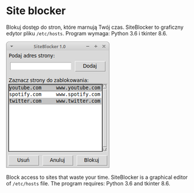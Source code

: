 # Site blocker

Blokuj dostęp do stron, które marnują Twój czas. SiteBlocker to graficzny edytor pliku `/etc/hosts`.
Program wymaga: Python 3.6 i tkinter 8.6.

![SiteBlocker_GUI](SiteBlocker_GUI.png)

Block access to sites that waste your time. SiteBlocker is a graphical editor of `/etc/hosts` file.
The program requires: Python 3.6 and tkinter 8.6.

